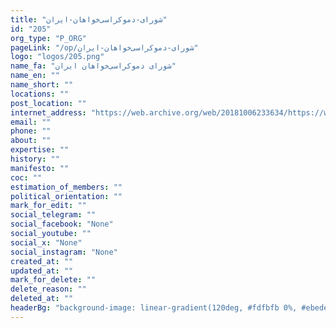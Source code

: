 ```yaml
---
title: "شورای-دموکراسی‌خواهان-ایران"
id: "205"
org_type: "P_ORG"
pageLink: "/op/شورای-دموکراسی‌خواهان-ایران"
logo: "logos/205.png"
name_fa: "شورای دموکراسی‌خواهان ایران"
name_en: ""
name_short: ""
locations: ""
post_location: ""
internet_address: "https://web.archive.org/web/20181006233634/https://www.democratsofiran.com/"
email: ""
phone: ""
about: ""
expertise: ""
history: ""
manifesto: ""
coc: ""
estimation_of_members: ""
political_orientation: ""
mark_for_edit: ""
social_telegram: ""
social_facebook: "None"
social_youtube: ""
social_x: "None"
social_instagram: "None"
created_at: ""
updated_at: ""
mark_for_delete: ""
delete_reason: ""
deleted_at: ""
headerBg: "background-image: linear-gradient(120deg, #fdfbfb 0%, #ebedee 100%);"
---
```

